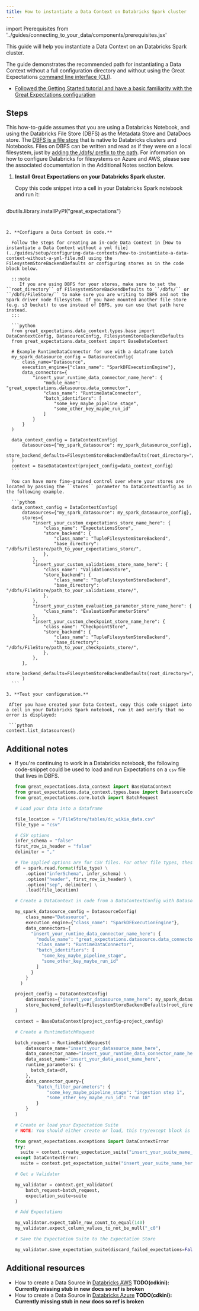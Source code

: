 ```yaml
---
title: How to instantiate a Data Context on Databricks Spark cluster
---
```

import Prerequisites from '../guides/connecting_to_your_data/components/prerequisites.jsx'

This guide will help you instantiate a Data Context on an Databricks Spark cluster.

The guide demonstrates the recommended path for instantiating a Data Context without a full configuration directory and without using the Great Expectations [command line interface (CLI)](../guides/setup/configuring-data-contexts/how-to-create-a-new-data-context-with-the-cli.md).

<Prerequisites>

- [Followed the Getting Started tutorial and have a basic familiarity with the Great Expectations configuration](../tutorials/getting-started/intro.md)

</Prerequisites>

Steps
-----

This how-to-guide assumes that you are using a Databricks Notebook, and using the Databricks File Store (DBFS) as the Metadata Store and DataDocs store. The [DBFS is a file store](https://docs.databricks.com/data/databricks-file-system.html) that is native to Databricks clusters and Notebooks. Files on DBFS can be written and read as if they were on a local filesystem, just by [adding the /dbfs/ prefix to the path](https://docs.databricks.com/data/databricks-file-system.html#local-file-apis). For information on how to configure Databricks for filesystems on Azure and AWS, please see the associated documentation in the Additional Notes section below.

1. **Install Great Expectations on your Databricks Spark cluster.**

   Copy this code snippet into a cell in your Databricks Spark notebook and run it:

   ```python
  dbutils.library.installPyPI("great_expectations")
  ```


2. **Configure a Data Context in code.**

    Follow the steps for creating an in-code Data Context in [How to instantiate a Data Context without a yml file](../guides/setup/configuring-data-contexts/how-to-instantiate-a-data-context-without-a-yml-file.md) using the FilesystemStoreBackendDefaults or configuring stores as in the code block below.

    :::note
       If you are using DBFS for your stores, make sure to set the ``root_directory`` of FilesystemStoreBackendDefaults to ``/dbfs/`` or ``/dbfs/FileStore/`` to make sure you are writing to DBFS and not the Spark driver node filesystem. If you have mounted another file store (e.g. s3 bucket) to use instead of DBFS, you can use that path here instead.
    :::

    ```python
    from great_expectations.data_context.types.base import DataContextConfig, DatasourceConfig, FilesystemStoreBackendDefaults
    from great_expectations.data_context import BaseDataContext

    # Example RuntimeDataConnector for use with a dataframe batch
    my_spark_datasource_config = DatasourceConfig(
        class_name="Datasource",
        execution_engine={"class_name": "SparkDFExecutionEngine"},
        data_connectors={
            "insert_your_runtime_data_connector_name_here": {
                "module_name": "great_expectations.datasource.data_connector",
                "class_name": "RuntimeDataConnector",
                "batch_identifiers": [
                    "some_key_maybe_pipeline_stage",
                    "some_other_key_maybe_run_id"
                ]
            }
        }
    )

    data_context_config = DataContextConfig(
        datasources={"my_spark_datasource": my_spark_datasource_config},
        store_backend_defaults=FilesystemStoreBackendDefaults(root_directory="/dbfs/FileStore/"),
    )
    context = BaseDataContext(project_config=data_context_config)
    ```

    You can have more fine-grained control over where your stores are located by passing the ``stores`` parameter to DataContextConfig as in the following example.

    ```python
    data_context_config = DataContextConfig(
        datasources={"my_spark_datasource": my_spark_datasource_config},
        stores={
            "insert_your_custom_expectations_store_name_here": {
                "class_name": "ExpectationsStore",
                "store_backend": {
                    "class_name": "TupleFilesystemStoreBackend",
                    "base_directory": "/dbfs/FileStore/path_to_your_expectations_store/",
                },
            },
            "insert_your_custom_validations_store_name_here": {
                "class_name": "ValidationsStore",
                "store_backend": {
                    "class_name": "TupleFilesystemStoreBackend",
                    "base_directory": "/dbfs/FileStore/path_to_your_validations_store/",
                },
            },
            "insert_your_custom_evaluation_parameter_store_name_here": {
                "class_name": "EvaluationParameterStore"
            },
            "insert_your_custom_checkpoint_store_name_here": {
                "class_name": "CheckpointStore",
                "store_backend": {
                    "class_name": "TupleFilesystemStoreBackend",
                    "base_directory": "/dbfs/FileStore/path_to_your_checkpoints_store/",
                },
            },
        },
        store_backend_defaults=FilesystemStoreBackendDefaults(root_directory="/dbfs/FileStore/"),
        )
    ```

3. **Test your configuration.**

   After you have created your Data Context, copy this code snippet into a cell in your Databricks Spark notebook, run it and verify that no error is displayed:

   ```python
  context.list_datasources()
  ```


Additional notes
----------------

- If you're continuing to work in a Databricks notebook, the following code-snippet could be used to load and run Expectations on a ``csv`` file that lives in DBFS.

    ```python
    from great_expectations.data_context import BaseDataContext
    from great_expectations.data_context.types.base import DatasourceConfig
    from great_expectations.core.batch import BatchRequest

    # Load your data into a dataframe

    file_location = "/FileStore/tables/dc_wikia_data.csv"
    file_type = "csv"

    # CSV options
    infer_schema = "false"
    first_row_is_header = "false"
    delimiter = ","

    # The applied options are for CSV files. For other file types, these will be ignored.
    df = spark.read.format(file_type) \
        .option("inferSchema", infer_schema) \
        .option("header", first_row_is_header) \
        .option("sep", delimiter) \
        .load(file_location)

    # Create a DataContext in code from a DataContextConfig with DatasourceConfig

    my_spark_datasource_config = DatasourceConfig(
        class_name="Datasource",
        execution_engine={"class_name": "SparkDFExecutionEngine"},
        data_connectors={
          "insert_your_runtime_data_connector_name_here": {
            "module_name": "great_expectations.datasource.data_connector",
            "class_name": "RuntimeDataConnector",
            "batch_identifiers": [
              "some_key_maybe_pipeline_stage",
              "some_other_key_maybe_run_id"
            ]
          }
        }
      )

    project_config = DataContextConfig(
        datasources={"insert_your_datasource_name_here": my_spark_datasource_config},
        store_backend_defaults=FilesystemStoreBackendDefaults(root_directory="/dbfs/FileStore/")
    )

    context = BaseDataContext(project_config=project_config)

    # Create a RuntimeBatchRequest

    batch_request = RuntimeBatchRequest(
        datasource_name="insert_your_datasource_name_here",
        data_connector_name="insert_your_runtime_data_connector_name_here",
        data_asset_name="insert_your_data_asset_name_here",
        runtime_parameters: {
          batch_data=df,
        },
        data_connector_query={
            "batch_filter_parameters": {
                "some_key_maybe_pipeline_stage": "ingestion step 1",
                "some_other_key_maybe_run_id": "run 18"
            }
        }
    )

    # Create or load your Expectation Suite
    # NOTE: You should either create or load, this try/except block is for convenience

    from great_expectations.exceptions import DataContextError
    try:
      suite = context.create_expectation_suite("insert_your_suite_name_here")
    except DataContextError:
      suite = context.get_expectation_suite("insert_your_suite_name_here")

    # Get a Validator

    my_validator = context.get_validator(
        batch_request=batch_request,
        expectation_suite=suite
    )

    # Add Expectations

    my_validator.expect_table_row_count_to_equal(140)
    my_validator.expect_column_values_to_not_be_null("_c0")

    # Save the Expectation Suite to the Expectation Store

    my_validator.save_expectation_suite(discard_failed_expectations=False)
    ```


Additional resources
--------------------
- How to create a Data Source in [Databricks AWS](../intro.md)  **TODO(cdkini): Currently missing stub in new docs so ref is broken**
- How to create a Data Source in [Databricks Azure](../intro.md) **TODO(cdkini): Currently missing stub in new docs so ref is broken**

